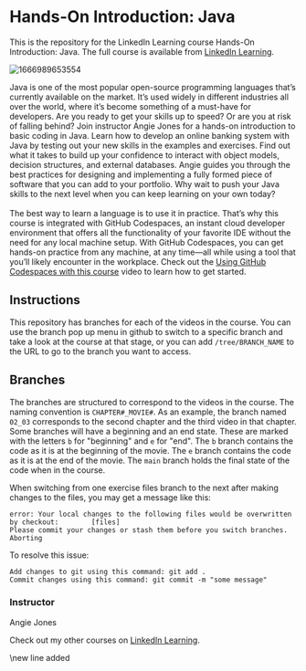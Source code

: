 # Hands-On Introduction: Java 
This is the repository for the LinkedIn Learning course Hands-On Introduction: Java. The full course is available from [LinkedIn Learning][lil-course-url].

![1666989653554](https://user-images.githubusercontent.com/25848438/202252164-1ad893de-11f0-47a3-8a73-689f3b0a1c60.jpg)


Java is one of the most popular open-source programming languages that’s currently available on the market. It’s used widely in different industries all over the world, where it’s become something of a must-have for developers. Are you ready to get your skills up to speed? Or are you at risk of falling behind? Join instructor Angie Jones for a hands-on introduction to basic coding in Java. Learn how to develop an online banking system with Java by testing out your new skills in the examples and exercises. Find out what it takes to build up your confidence to interact with object models, decision structures, and external databases. Angie guides you through the best practices for designing and implementing a fully formed piece of software that you can add to your portfolio. Why wait to push your Java skills to the next level when you can keep learning on your own today?<br><br>The best way to learn a language is to use it in practice. That’s why this course is integrated with GitHub Codespaces, an instant cloud developer environment that offers all the functionality of your favorite IDE without the need for any local machine setup. With GitHub Codespaces, you can get hands-on practice from any machine, at any time—all while using a tool that you’ll likely encounter in the workplace. Check out the [Using GitHub Codespaces with this course][gcs-video-url] video to learn how to get started.


## Instructions
This repository has branches for each of the videos in the course. You can use the branch pop up menu in github to switch to a specific branch and take a look at the course at that stage, or you can add `/tree/BRANCH_NAME` to the URL to go to the branch you want to access.

## Branches
The branches are structured to correspond to the videos in the course. The naming convention is `CHAPTER#_MOVIE#`. As an example, the branch named `02_03` corresponds to the second chapter and the third video in that chapter. 
Some branches will have a beginning and an end state. These are marked with the letters `b` for "beginning" and `e` for "end". The `b` branch contains the code as it is at the beginning of the movie. The `e` branch contains the code as it is at the end of the movie. The `main` branch holds the final state of the code when in the course.

When switching from one exercise files branch to the next after making changes to the files, you may get a message like this:

    error: Your local changes to the following files would be overwritten by checkout:        [files]
    Please commit your changes or stash them before you switch branches.
    Aborting

To resolve this issue:
	
    Add changes to git using this command: git add .
	Commit changes using this command: git commit -m "some message"

### Instructor

Angie Jones

Check out my other courses on [LinkedIn Learning](https://www.linkedin.com/learning/instructors/angie-jones).

[lil-course-url]: https://www.linkedin.com/learning/hands-on-introduction-java
[gcs-video-url]: https://www.linkedin.com/learning/hands-on-introduction-java/using-github-codespaces-with-this-course

\\new line added